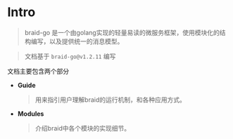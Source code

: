 # Intro

> braid-go 是一个由golang实现的轻量易读的微服务框架，使用模块化的结构编写，以及提供统一的消息模型。

> 文档基于 `braid-go@v1.2.11` 编写



文档主要包含两个部分

* **Guide**

  > 用来指引用户理解braid的运行机制，和各种应用方式。

* **Modules**

  > 介绍braid中各个模块的实现细节。

